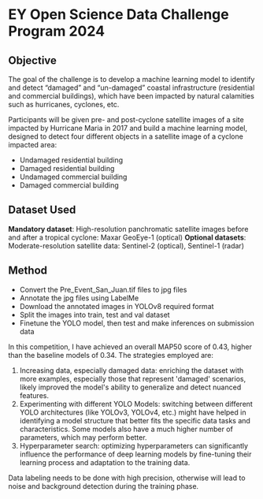 # EY Open Science Data Challenge Program 2024
## Objective

The goal of the challenge is to develop a machine learning model to identify and detect “damaged” and “un-damaged” coastal infrastructure (residential and commercial buildings), which have been impacted by natural calamities such as hurricanes, cyclones, etc.

Participants will be given pre- and post-cyclone satellite images of a site impacted by Hurricane Maria in 2017 and build a machine learning model, designed to detect four different objects in a satellite image of a cyclone impacted area:
- Undamaged residential building
- Damaged residential building
- Undamaged commercial building
- Damaged commercial building

## Dataset Used

**Mandatory dataset**: High-resolution panchromatic satellite images before and after a tropical cyclone: Maxar GeoEye-1 (optical)
**Optional datasets**: Moderate-resolution satellite data: Sentinel-2 (optical), Sentinel-1 (radar)

## Method
- Convert the Pre_Event_San_Juan.tif files to jpg files
- Annotate the jpg files using LabelMe
- Download the annotated images in YOLOv8 required format
- Split the images into train, test and val dataset
- Finetune the YOLO model, then test and make inferences on submission data

In this competition, I have achieved an overall MAP50 score of 0.43, higher than the baseline models of 0.34. The strategies employed are:
1. Increasing data, especially damaged data: enriching the dataset with more examples, especially those that represent 'damaged' scenarios, likely improved the model's ability to generalize and detect nuanced features.
2. Experimenting with different YOLO Models: switching between different YOLO architectures (like YOLOv3, YOLOv4, etc.) might have helped in identifying a model structure that better fits the specific data tasks and characteristics. Some models also have a much higher number of parameters, which may perform better.
3. Hyperparameter search: optimizing hyperparameters can significantly influence the performance of deep learning models by fine-tuning their learning process and adaptation to the training data.

Data labeling needs to be done with high precision, otherwise will lead to noise and background detection during the training phase.
